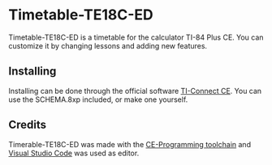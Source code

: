 # Timetable-TE18C-ED
Timetable-TE18C-ED is a timetable for the calculator TI-84 Plus CE. You can customize it by changing lessons and adding new features.

## Installing

Installing can be done through the official software [TI-Connect CE](https://education.ti.com/en/products/computer-software/ti-connect-ce-sw). You can use the SCHEMA.8xp included, or make one yourself.

## Credits

Timerable-TE18C-ED was made with the [CE-Programming toolchain](https://github.com/CE-Programming/toolchain) and [Visual Studio Code](https://code.visualstudio.com/) was used as editor.